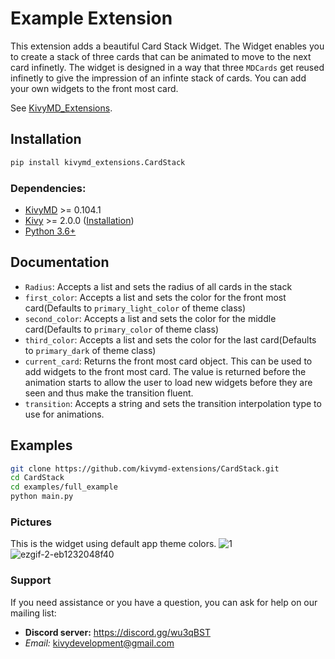 # Example Extension

This extension adds a beautiful Card Stack Widget. The Widget enables you to create a stack of three cards that can be animated to move to the next card infinetly. The widget is designed in a way that three `MDCards` get reused infinetly to give the impression of an infinte stack of cards. You can add your own widgets to the front most card.

See [KivyMD_Extensions](https://github.com/kivymd-extensions/KivyMD_Extensions).

## Installation

```bash
pip install kivymd_extensions.CardStack
```

### Dependencies:

- [KivyMD](https://github.com/kivymd/KivyMD) >= 0.104.1
- [Kivy](https://github.com/kivy/kivy) >= 2.0.0 ([Installation](https://kivy.org/doc/stable/gettingstarted/installation.html))
- [Python 3.6+](https://www.python.org/)

## Documentation

* `Radius`: Accepts a list and sets the radius of all cards in the stack
* `first_color`: Accepts a list and sets the color for the front most card(Defaults to `primary_light_color` of theme class)
* `second_color`: Accepts a list and sets the color for the middle card(Defaults to `primary_color` of theme class)
* `third_color`: Accepts a list and sets the color for the last card(Defaults to `primary_dark` of theme class)
* `current_card`: Returns the front most card object. This can be used to add widgets to the front most card. The value is returned before the animation starts to allow the user to load new widgets before they are seen and thus make the transition fluent.
* `transition`: Accepts a string and sets the transition interpolation type to use for animations.

## Examples

```bash
git clone https://github.com/kivymd-extensions/CardStack.git
cd CardStack
cd examples/full_example
python main.py
```
### Pictures
This is the widget using default app theme colors.
![1](https://user-images.githubusercontent.com/22190891/116127145-1da4e700-a6e5-11eb-8059-7fe302c6f46f.png)
![ezgif-2-eb1232048f40](https://user-images.githubusercontent.com/22190891/116127157-209fd780-a6e5-11eb-996a-01e769db57e3.gif)



### Support

If you need assistance or you have a question, you can ask for help on our mailing list:

- **Discord server:** https://discord.gg/wu3qBST
- _Email:_ kivydevelopment@gmail.com
